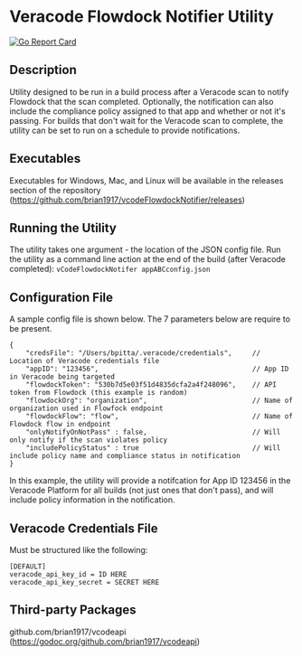 # Veracode Flowdock Notifier Utility
[![Go Report Card](https://goreportcard.com/badge/github.com/brian1917/vcodeFlowdockNotifier)](https://goreportcard.com/report/github.com/brian1917/vcodeFlowdockNotifier)

## Description
Utility designed to be run in a build process after a Veracode scan to notify Flowdock that the scan completed. Optionally, the notification can also include the compliance policy assigned to that app and whether or not it's passing. For builds that don't wait for the Veracode scan to complete, the utility can be set to run on a schedule to provide notifications.

## Executables
Executables for Windows, Mac, and Linux will be available in the releases section of the repository (https://github.com/brian1917/vcodeFlowdockNotifier/releases)

## Running the Utility
The utility takes one argument - the location of the JSON config file. Run the utility as a command line
action at the end of the build (after Veracode completed):
`vCodeFlowdockNotifer appABCconfig.json`

## Configuration File
A sample config file is shown below. The 7 parameters below are require to be present.
```
{
    "credsFile": "/Users/bpitta/.veracode/credentials",     // Location of Veracode credentials file
    "appID": "123456",                                      // App ID in Veracode being targeted
    "flowdockToken": "530b7d5e03f51d4835dcfa2a4f248096",    // API token from Flowdock (this example is random)
    "flowdockOrg": "organization",                          // Name of organization used in Flowfock endpoint   
    "flowdockFlow": "flow",                                 // Name of Flowdock flow in endpoint      
    "onlyNotifyOnNotPass" : false,                          // Will only notify if the scan violates policy
    "includePolicyStatus" : true                            // Will include policy name and compliance status in notification
}
```
In this example, the utility will provide a notifcation for App ID 123456 in the Veracode Platform for all builds (not just ones that don't pass), and will
include policy information in the notification.

## Veracode Credentials File
Must be structured like the following:
```
[DEFAULT]
veracode_api_key_id = ID HERE
veracode_api_key_secret = SECRET HERE
```

## Third-party Packages
github.com/brian1917/vcodeapi (https://godoc.org/github.com/brian1917/vcodeapi)
